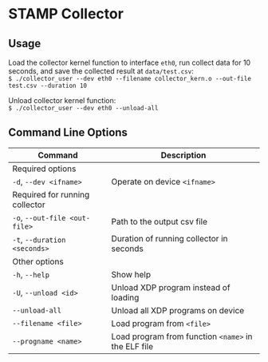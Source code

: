 # STAMP Collector

## Usage
Load the collector kernel function to interface `eth0`, run collect data for 10 seconds, and save the collected result at `data/test.csv`:<br/>
`$ ./collector_user --dev eth0 --filename collector_kern.o --out-file test.csv --duration 10`

Unload collector kernel function:<br/>
`$ ./collector_user --dev eth0 --unload-all`

## Command Line Options
| Command | Description |
| --- | --- |
| Required options |
|`-d`, `--dev <ifname>` | Operate on device `<ifname>`|
| Required for running collector |
| `-o`, `--out-file <out-file>` | Path to the output csv file |
| `-t`, `--duration <seconds>` | Duration of running collector in seconds |
| Other options |
| `-h`, `--help` | Show help |
|`-U`, `--unload <id>` | Unload XDP program <id> instead of loading |
|`--unload-all` | Unload all XDP programs on device |
| `--filename <file>` | Load program from `<file>` | 
| `--progname <name>` | Load program from function `<name>` in the ELF file |

